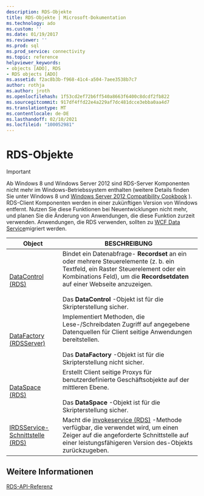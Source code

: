 ```yaml
---
description: RDS-Objekte
title: RDS-Objekte | Microsoft-Dokumentation
ms.technology: ado
ms.custom: ''
ms.date: 01/19/2017
ms.reviewer: ''
ms.prod: sql
ms.prod_service: connectivity
ms.topic: reference
helpviewer_keywords:
- objects [ADO], RDS
- RDS objects [ADO]
ms.assetid: f2ac8b3b-f968-41c4-a504-7aee3538b7c7
author: rothja
ms.author: jroth
ms.openlocfilehash: 1f53cd2ef72b6ff540a8663f6400c8dcdf2fb822
ms.sourcegitcommit: 917df4ffd22e4a229af7dc481dcce3ebba0aa4d7
ms.translationtype: MT
ms.contentlocale: de-DE
ms.lasthandoff: 02/10/2021
ms.locfileid: "100052981"
---
```

# <a name="rds-objects"></a>RDS-Objekte
> [!IMPORTANT]
>  Ab Windows 8 und Windows Server 2012 sind RDS-Server Komponenten nicht mehr im Windows-Betriebssystem enthalten (weitere Details finden Sie unter Windows 8 und [Windows Server 2012 Compatibility Cookbook](https://www.microsoft.com/download/details.aspx?id=27416) ). RDS-Client Komponenten werden in einer zukünftigen Version von Windows entfernt. Nutzen Sie diese Funktionen bei Neuentwicklungen nicht mehr, und planen Sie die Änderung von Anwendungen, die diese Funktion zurzeit verwenden. Anwendungen, die RDS verwenden, sollten zu [WCF Data Service](/dotnet/framework/wcf/)migriert werden.  
  
|Object|BESCHREIBUNG|  
|-|-|  
|[DataControl (RDS)](./datacontrol-object-rds.md)|Bindet ein Datenabfrage- **Recordset** an ein oder mehrere Steuerelemente (z. b. ein Textfeld, ein Raster Steuerelement oder ein Kombinations Feld), um die **Recordsetdaten** auf einer Webseite anzuzeigen.<br /><br /> Das **DataControl** -Objekt ist für die Skripterstellung sicher.|  
|[DataFactory (RDSServer)](./datafactory-object-rdsserver.md)|Implementiert Methoden, die Lese-/Schreibdaten Zugriff auf angegebene Datenquellen für Client seitige Anwendungen bereitstellen.<br /><br /> Das **DataFactory** -Objekt ist für die Skripterstellung nicht sicher.|  
|[DataSpace (RDS)](./dataspace-object-rds.md)|Erstellt Client seitige Proxys für benutzerdefinierte Geschäftsobjekte auf der mittleren Ebene.<br /><br /> Das **DataSpace** -Objekt ist für die Skripterstellung sicher.|  
|[IRDSService-Schnittstelle (RDS)](./irdsservice-interface-rds.md)|Macht die [invokeservice (RDS)](./invokeservice-rds.md) -Methode verfügbar, die verwendet wird, um einen Zeiger auf die angeforderte Schnittstelle auf einer leistungsfähigeren Version des-Objekts zurückzugeben.|  
  
## <a name="see-also"></a>Weitere Informationen  
 [RDS-API-Referenz](./rds-api-reference.md)